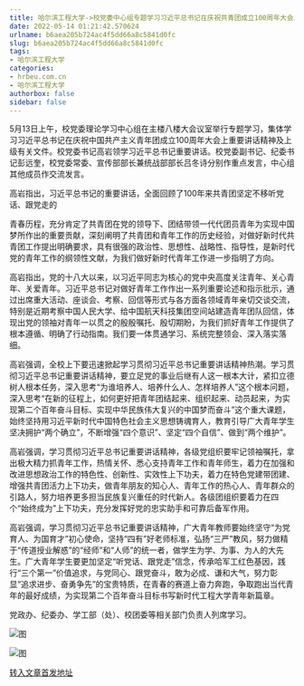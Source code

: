 ```yaml
---
title: 哈尔滨工程大学->校党委中心组专题学习习近平总书记在庆祝共青团成立100周年大会上重要讲话精神 | hrbeu.com.cn
date: 2022-05-14 01:21:42.570624
urlname: b6aea205b724ac4f5dd66a8c5841d0fc
slug: b6aea205b724ac4f5dd66a8c5841d0fc
tags: 
- 哈尔滨工程大学
categories:
- hrbeu.com.cn
- 哈尔滨工程大学
authorbox: false
sidebar: false
---
```

5月13日上午，校党委理论学习中心组在主楼八楼大会议室举行专题学习，集体学习习近平总书记在庆祝中国共产主义青年团成立100周年大会上重要讲话精神及上级有关文件。校党委书记高岩领学习近平总书记重要讲话。校党委副书记、纪委书记彭远奎，校党委常委、宣传部部长兼统战部部长吕冬诗分别作重点发言，中心组其他成员作交流发言。

高岩指出，习近平总书记的重要讲话，全面回顾了100年来共青团坚定不移听党话、跟党走的
<!--more-->
青春历程，充分肯定了共青团在党的领导下、团结带领一代代团员青年为实现中国梦所作出的重要贡献，深刻阐明了共青团和青年工作的历史经验，对做好新时代共青团工作提出明确要求，具有很强的政治性、思想性、战略性、指导性，是新时代党的青年工作的纲领性文献，为我们做好新时代青年工作进一步指明了方向。

高岩指出，党的十八大以来，以习近平同志为核心的党中央高度关注青年、关心青年、关爱青年。习近平总书记对做好青年工作作出一系列重要论述和指示批示，通过出席重大活动、座谈会、考察、回信等形式与各方面各领域青年亲切交谈交流，特别是近期考察中国人民大学、给中国航天科技集团空间站建造青年团队回信，体现出党的领袖对青年一以贯之的殷殷嘱托、殷切期盼，为我们抓好青年工作提供了根本遵循、明确了行动指南。我们要一体贯通学习、系统完整领会、深入落实落细。

高岩强调，全校上下要迅速掀起学习贯彻习近平总书记重要讲话精神热潮。学习贯彻习近平总书记重要讲话精神，要立足党的事业后继有人这一根本大计，紧扣立德树人根本任务，深入思考“为谁培养人、培养什么人、怎样培养人”这个根本问题，深入思考“在新的征程上，如何更好把青年团结起来、组织起来、动员起来，为实现第二个百年奋斗目标、实现中华民族伟大复兴的中国梦而奋斗”这个重大课题，始终坚持用习近平新时代中国特色社会主义思想铸魂育人，教育引导广大青年学生坚决拥护“两个确立”，不断增强“四个意识”、坚定“四个自信”、做到“两个维护”。

高岩强调，学习贯彻习近平总书记重要讲话精神，各级党组织要牢记领袖嘱托，拿出极大精力抓青年工作，热情关怀、悉心支持青年工作和青年师生，着力在加强和改进思想政治工作的特色性、创新性、实效性上下功夫，着力在特色党建带团建、增强共青团活力上下功夫，做青年朋友的知心人、青年工作的热心人、青年群众的引路人，努力培养更多担当民族复兴重任的时代新人。各级团组织要着力在四个“始终成为”上下功夫，充分发挥好党的忠实助手和可靠后备军作用。

高岩强调，学习贯彻习近平总书记重要讲话精神，广大青年教师要始终坚守“为党育人、为国育才”初心使命，坚持“四有”好老师标准，弘扬“三严”教风，努力做精于“传道授业解惑”的“经师”和“人师”的统一者，做学生为学、为事、为人的大先生。广大青年学生要更加坚定“听党话、跟党走”信念，传承哈军工红色基因，践行“三个第一”价值追求，与党同心、跟党奋斗，敢为必成、谦和大气，努力彰显“追求进步、奋勇争先”的宝贵特质，在青春的赛道上奋力奔跑，争取跑出当代青年的最好成绩，为实现第二个百年奋斗目标书写新时代工程大学青年新篇章。

党政办、纪委办、学工部（处）、校团委等相关部门负责人列席学习。

![图](http://gongxue.cn/__local/6/AA/42/609472F84646C3172B08C3D08E5_14433B61_10696.jpg)

![图](http://gongxue.cn/__local/2/50/B9/B5F67548D901EBCB0BA5AADC9F3_DEA12C58_171F5.jpg)

[转入文章首发地址](http://gongxue.cn/info/1141/70807.htm)